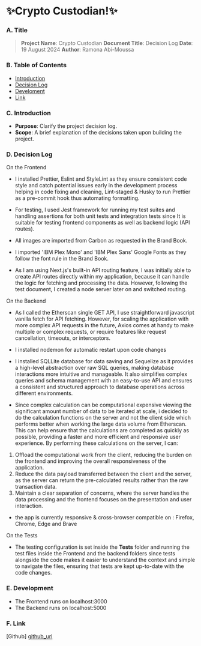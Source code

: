 # ✨Crypto Custodian!✨
### A. Title
> **Project Name**: Crypto Custodian
> **Document Title**: Decision Log
> **Date**: 19 August 2024
> **Author**: Ramona Abi-Moussa

### B. Table of Contents
- [Introduction](#c-introduction)
- [Decision Log](#d-decision-Log)
- [Develoment](#e-develoment)
- [Link](#f-link)

### C. Introduction
- **Purpose**: Clarify the project decision log.
- **Scope**:  A brief explanation of the decisions taken upon building the project.

### D. Decision Log

On the Frontend 
-  	I installed Prettier, Eslint and StyleLint as they ensure consistent code style and catch potential issues early in the development process helping in code fixing and cleaning, Lint-staged & Husky to run Prettier as a pre-commit hook thus automating formatting.

-  	For testing, I used Jest framework for running my test suites and handling assertions for both unit tests and integration tests since It is suitable for testing frontend components as well as backend logic (API routes).

- All images are imported from Carbon as requested in the Brand Book.

- I imported 'IBM Plex Mono' and 'IBM Plex Sans' Google Fonts as they follow the font rule in the Brand Book.

- As I am using Next.js's built-in API routing feature, I was initially able to create API routes directly within my application, because it can handle the logic for fetching and processing the data. However, following the test document, I created a node server later on and switched routing.

On the Backend

- As I called the Etherscan single GET API, I use straightforward javascript vanilla fetch for API fetching. However, for scaling the application with more complex API requests in the future, Axios comes at handy to make multiple or complex requests, or require features like request cancellation, timeouts, or interceptors.

- I installed nodemon for automatic restart upon code changes

- I installed SQLLite database for data saving and Sequelize as it provides a high-level abstraction over raw SQL queries, making database interactions more intuitive and manageable. It also simplifies complex queries and schema management with an easy-to-use API and ensures a consistent and structured approach to database operations across different environments.

- Since complex calculation can be computational expensive viewing the significant amount number of data to be iterated at scale, i decided to do the calculation functions on the server and not the client side which performs better when working the large data volume from Etherscan. This can help ensure that the calculations are completed as quickly as possible, providing a faster and more efficient and responsive user experience.
By performing these calculations on the server, I can:
1. Offload the computational work from the client, reducing the burden on the frontend and improving the overall responsiveness of the application.
2. Reduce the data payload transferred between the client and the server, as the server can return the pre-calculated results rather than the raw transaction data.
3. Maintain a clear separation of concerns, where the server handles the data processing and the frontend focuses on the presentation and user interaction.

- the app is currently responsive & cross-browser compatible on : Firefox, Chrome, Edge and Brave

On the Tests

- The testing configuration is set inside the __Tests__ folder and running the test files inside the Frontend and the backend folders since tests alongside the code makes it easier to understand the context and simple to navigate the files, ensuring that tests are kept up-to-date with the code changes.

### E. Development

- The Frontend runs on localhost:3000
- The Backend runs on localhost:5000

### F. Link
   [Github] [github_url] 

   [github_url]: <https://github.com/am-ramona/CryptoCustodian>
  